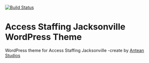 [![Build Status](https://travis-ci.org/Automattic/_s.svg?branch=master)](https://travis-ci.org/Automattic/_s)

Access Staffing Jacksonville WordPress Theme
===

WordPress theme for Access Staffing Jacksonville -create by [Antean Studios](http://www.anteanstudios.com/)